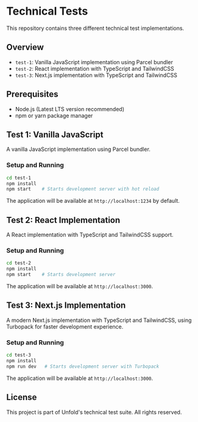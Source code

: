 # Technical Tests

This repository contains three different technical test implementations.

## Overview

- `test-1`: Vanilla JavaScript implementation using Parcel bundler
- `test-2`: React implementation with TypeScript and TailwindCSS
- `test-3`: Next.js implementation with TypeScript and TailwindCSS

## Prerequisites

- Node.js (Latest LTS version recommended)
- npm or yarn package manager

## Test 1: Vanilla JavaScript

A vanilla JavaScript implementation using Parcel bundler.

### Setup and Running

```bash
cd test-1
npm install
npm start    # Starts development server with hot reload
```

The application will be available at `http://localhost:1234` by default.

## Test 2: React Implementation

A React implementation with TypeScript and TailwindCSS support.

### Setup and Running

```bash
cd test-2
npm install
npm start    # Starts development server
```

The application will be available at `http://localhost:3000`.

## Test 3: Next.js Implementation

A modern Next.js implementation with TypeScript and TailwindCSS, using Turbopack for faster development experience.

### Setup and Running

```bash
cd test-3
npm install
npm run dev   # Starts development server with Turbopack
```

The application will be available at `http://localhost:3000`.
## License

This project is part of Unfold's technical test suite. All rights reserved. 
